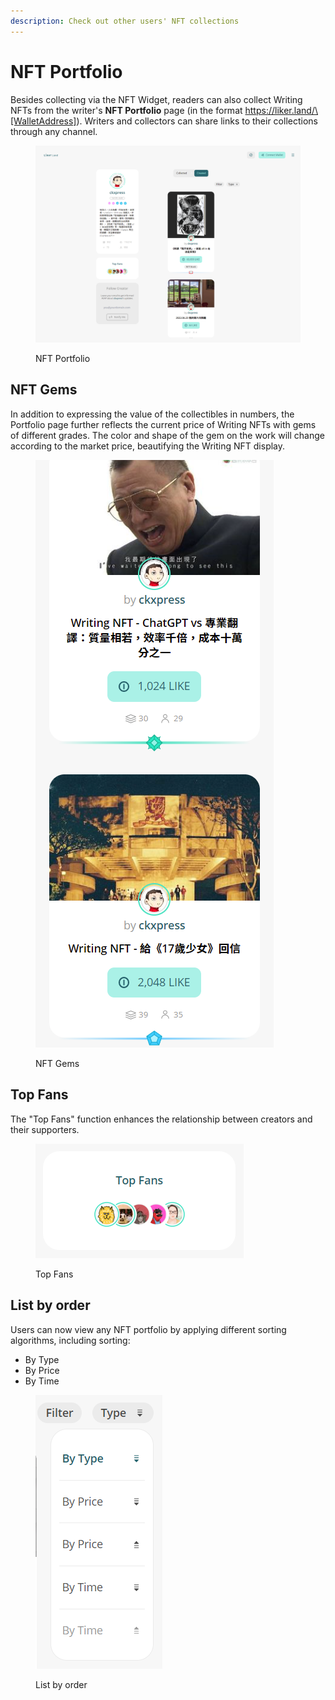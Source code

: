 ```yaml
---
description: Check out other users' NFT collections
---
```


# NFT Portfolio

Besides collecting via the NFT Widget, readers can also collect Writing NFTs from the writer's **NFT Portfolio** page (in the format https://liker.land/\[WalletAddress]). Writers and collectors can share links to their collections through any channel.

<figure><img src="../../../.gitbook/assets/NFT Portfolio 1-en.png" alt=""><figcaption><p>NFT Portfolio</p></figcaption></figure>

## NFT Gems

In addition to expressing the value of the collectibles in numbers, the Portfolio page further reflects the current price of Writing NFTs with gems of different grades. The color and shape of the gem on the work will change according to the market price, beautifying the Writing NFT display.

<figure><img src="../../../.gitbook/assets/NFT Portfolio 2.png" alt=""><figcaption><p>NFT Gems</p></figcaption></figure>

## Top Fans

The "Top Fans" function enhances the relationship between creators and their supporters.

<figure><img src="../../../.gitbook/assets/NFT Portfolio 3-en.png" alt=""><figcaption><p>Top Fans</p></figcaption></figure>

## List by order

Users can now view any NFT portfolio by applying different sorting algorithms, including sorting:

* By Type
* By Price
* By Time

<figure><img src="../../../.gitbook/assets/NFT Portfolio 4-en.png" alt=""><figcaption><p>List by order</p></figcaption></figure>
